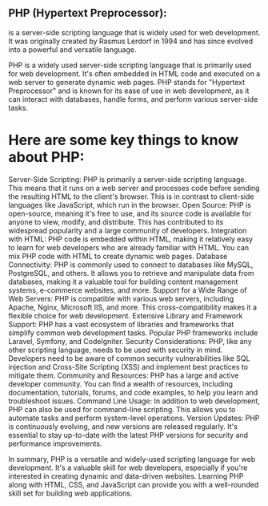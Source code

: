 ##  PHP (Hypertext Preprocessor):
is a server-side scripting language that is widely used for web development. It was originally created by Rasmus Lerdorf in 1994 and has since evolved into a powerful and versatile language.
<!-- For spacing...
echo '<br>'; -->

PHP is a widely used server-side scripting language that is primarily used for web development. It's often embedded in HTML code and executed on a web server to generate dynamic web pages. PHP stands for "Hypertext Preprocessor" and is known for its ease of use in web development, as it can interact with databases, handle forms, and perform various server-side tasks.

#  Here are some key things to know about PHP:

Server-Side Scripting: PHP is primarily a server-side scripting language. This means that it runs on a web server and processes code before sending the resulting HTML to the client's browser. This is in contrast to client-side languages like JavaScript, which run in the browser.
Open Source: PHP is open-source, meaning it's free to use, and its source code is available for anyone to view, modify, and distribute. This has contributed to its widespread popularity and a large community of developers.
Integration with HTML: PHP code is embedded within HTML, making it relatively easy to learn for web developers who are already familiar with HTML. You can mix PHP code with HTML to create dynamic web pages.
Database Connectivity: PHP is commonly used to connect to databases like MySQL, PostgreSQL, and others. It allows you to retrieve and manipulate data from databases, making it a valuable tool for building content management systems, e-commerce websites, and more.
Support for a Wide Range of Web Servers: PHP is compatible with various web servers, including Apache, Nginx, Microsoft IIS, and more. This cross-compatibility makes it a flexible choice for web development.
Extensive Library and Framework Support: PHP has a vast ecosystem of libraries and frameworks that simplify common web development tasks. Popular PHP frameworks include Laravel, Symfony, and CodeIgniter.
Security Considerations: PHP, like any other scripting language, needs to be used with security in mind. Developers need to be aware of common security vulnerabilities like SQL injection and Cross-Site Scripting (XSS) and implement best practices to mitigate them.
Community and Resources: PHP has a large and active developer community. You can find a wealth of resources, including documentation, tutorials, forums, and code examples, to help you learn and troubleshoot issues.
Command Line Usage: In addition to web development, PHP can also be used for command-line scripting. This allows you to automate tasks and perform system-level operations.
Version Updates: PHP is continuously evolving, and new versions are released regularly. It's essential to stay up-to-date with the latest PHP versions for security and performance improvements.

In summary, PHP is a versatile and widely-used scripting language for web development. It's a valuable skill for web developers, especially if you're interested in creating dynamic and data-driven websites. Learning PHP along with HTML, CSS, and JavaScript can provide you with a well-rounded skill set for building web applications.






